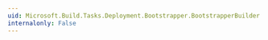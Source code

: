 ```yaml
---
uid: Microsoft.Build.Tasks.Deployment.Bootstrapper.BootstrapperBuilder.#ctor(System.String)
internalonly: False
---
```

